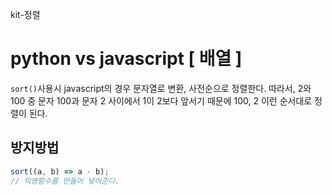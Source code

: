 kit-정렬

# python vs javascript [ 배열 ]

`sort()`사용시 javascript의 경우 문자열로 변환, 사전순으로 정렬한다. 따라서, 2와 100 중 문자 100과 문자 2 사이에서 1이 2보다 앞서기 때문에 100, 2 이런 순서대로 정렬이 된다.

## 방지방법

```javascript
sort((a, b) => a - b);
// 익명함수를 만들어 넣어준다.
```
